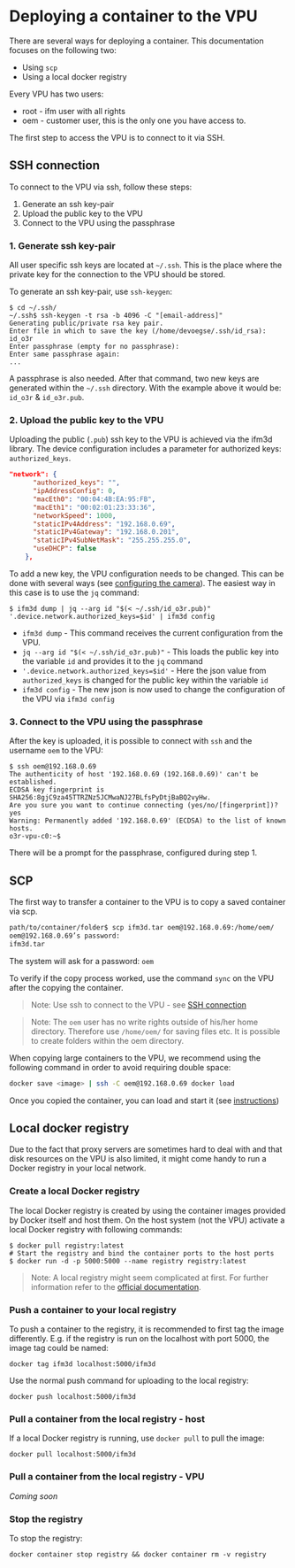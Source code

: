 # Deploying a container to the VPU

There are several ways for deploying a container. This documentation focuses on the following two:

- Using `scp`
- Using a local docker registry

Every VPU has two users:

- root - ifm user with all rights
- oem - customer user, this is the only one you have access to.

The first step to access the VPU is to connect to it via SSH.
## SSH connection

To connect to the VPU via ssh, follow these steps:

1. Generate an ssh key-pair
2. Upload the public key to the VPU
3. Connect to the VPU using the passphrase

### 1. Generate ssh key-pair

All user specific ssh keys are located at `~/.ssh`. This is the place where the private key for the connection to the VPU should be stored. 

To generate an ssh key-pair, use `ssh-keygen`:

```console
$ cd ~/.ssh/
~/.ssh$ ssh-keygen -t rsa -b 4096 -C "[email-address]"
Generating public/private rsa key pair.
Enter file in which to save the key (/home/devoegse/.ssh/id_rsa): id_o3r
Enter passphrase (empty for no passphrase):
Enter same passphrase again:
...
```

A passphrase is also needed. After that command, two new keys are generated within the `~/.ssh` directory. With the example above it would be: `id_o3r` & `id_o3r.pub`.

### 2. Upload the public key to the VPU

Uploading the public (`.pub`) ssh key to the VPU is achieved via the ifm3d library.
The device configuration includes a parameter for authorized keys: `authorized_keys`.

```json
"network": {
      "authorized_keys": "",
      "ipAddressConfig": 0,
      "macEth0": "00:04:4B:EA:95:FB",
      "macEth1": "00:02:01:23:33:36",
      "networkSpeed": 1000,
      "staticIPv4Address": "192.168.0.69",
      "staticIPv4Gateway": "192.168.0.201",
      "staticIPv4SubNetMask": "255.255.255.0",
      "useDHCP": false
    },
```

To add a new key, the VPU configuration needs to be changed. This can be done with several ways (see [configuring the camera](INSERTLINK)). The easiest way in this case is to use the `jq` command:

```console
$ ifm3d dump | jq --arg id "$(< ~/.ssh/id_o3r.pub)" '.device.network.authorized_keys=$id' | ifm3d config
```

- `ifm3d dump` - This command receives the current configuration from the VPU.
- `jq --arg id "$(< ~/.ssh/id_o3r.pub)"` - This loads the public key into the variable `id` and provides it to the `jq` command
- `'.device.network.authorized_keys=$id'` - Here the json value from `authorized_keys` is changed for the public key within the variable `id`
- `ifm3d config` - The new json is now used to change the configuration of the VPU via `ifm3d config`

### 3. Connect to the VPU using the passphrase

After the key is uploaded, it is possible to connect with `ssh` and the username `oem` to the VPU:

```console
$ ssh oem@192.168.0.69
The authenticity of host '192.168.0.69 (192.168.0.69)' can't be established.
ECDSA key fingerprint is SHA256:8gjC9za45TTRZNz5JCMwaNJ27BLfsPyDtjBaBQ2vyHw.
Are you sure you want to continue connecting (yes/no/[fingerprint])? yes
Warning: Permanently added '192.168.0.69' (ECDSA) to the list of known hosts.
o3r-vpu-c0:~$
```

There will be a prompt for the passphrase, configured during step 1.

## SCP

The first way to transfer a container to the VPU is to copy a saved container via scp.

```bash
path/to/container/folder$ scp ifm3d.tar oem@192.168.0.69:/home/oem/
oem@192.168.0.69’s password:
ifm3d.tar                                                                       100%  108MB  51.5MB/s   00:02
```

The system will ask for a password: `oem`

To verify if the copy process worked, use the command `sync` on the VPU after the copying the container.

> Note: Use ssh to connect to the VPU - see [SSH connection](#ssh-connection)

> Note: The `oem` user has no write rights outside of his/her home directory. Therefore use `/home/oem/` for saving files etc. It is possible to create folders within the oem directory.

When copying large containers to the VPU, we recommend using the following command in order to avoid requiring double space:
```bash
docker save <image> | ssh -C oem@192.168.0.69 docker load
```


Once you copied the container, you can load and start it (see [instructions](INSERTLINK))

## Local docker registry

Due to the fact that proxy servers are sometimes hard to deal with and that disk resources on the VPU is also limited, it might come handy to run a Docker registry in your local network.

### Create a local Docker registry

The local Docker registry is created by using the container images provided by Docker itself and host them.
On the host system (not the VPU) activate a local Docker registry with following commands:

```console
$ docker pull registry:latest
# Start the registry and bind the container ports to the host ports
$ docker run -d -p 5000:5000 --name registry registry:latest
```

> Note: A local registry might seem complicated at first. For further information refer to the [official documentation](<https://docs.docker.com/registry/deploying/>).

### Push a container to your local registry

To push a container to the registry, it is recommended to first tag the image differently. E.g. if the registry is run on the localhost with port 5000, the image tag could be named:

```Docker
docker tag ifm3d localhost:5000/ifm3d
```

Use the normal push command for uploading to the local registry:

```Docker
docker push localhost:5000/ifm3d
```

### Pull a container from the local registry - host

If a local Docker registry is running, use `docker pull` to pull the image:

```console
docker pull localhost:5000/ifm3d
```

### Pull a container from the local registry - VPU

*Coming soon*

### Stop the registry

To stop the registry:

```console
docker container stop registry && docker container rm -v registry
```